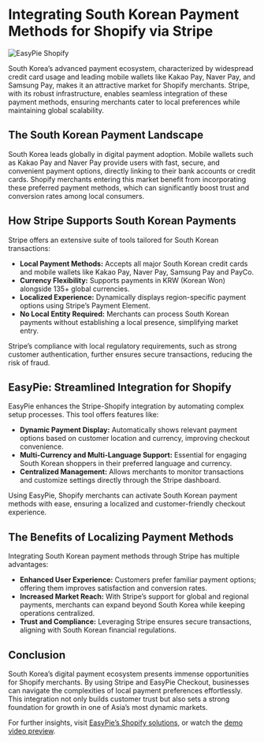 # Integrating South Korean Payment Methods for Shopify via Stripe

![EasyPie Shopify](https://github.com/user-attachments/assets/5c16a7e3-d81a-405b-a588-b50aea6a438d)

South Korea’s advanced payment ecosystem, characterized by widespread credit card usage and leading mobile wallets like Kakao Pay, Naver Pay, and Samsung Pay, makes it an attractive market for Shopify merchants. Stripe, with its robust infrastructure, enables seamless integration of these payment methods, ensuring merchants cater to local preferences while maintaining global scalability.

## The South Korean Payment Landscape

South Korea leads globally in digital payment adoption. Mobile wallets such as Kakao Pay and Naver Pay provide users with fast, secure, and convenient payment options, directly linking to their bank accounts or credit cards. Shopify merchants entering this market benefit from incorporating these preferred payment methods, which can significantly boost trust and conversion rates among local consumers.

## How Stripe Supports South Korean Payments

Stripe offers an extensive suite of tools tailored for South Korean transactions:

- **Local Payment Methods:** Accepts all major South Korean credit cards and mobile wallets like Kakao Pay, Naver Pay, Samsung Pay and PayCo.
- **Currency Flexibility:** Supports payments in KRW (Korean Won) alongside 135+ global currencies.
- **Localized Experience:** Dynamically displays region-specific payment options using Stripe’s Payment Element.
- **No Local Entity Required:** Merchants can process South Korean payments without establishing a local presence, simplifying market entry.

Stripe’s compliance with local regulatory requirements, such as strong customer authentication, further ensures secure transactions, reducing the risk of fraud.

## EasyPie: Streamlined Integration for Shopify

EasyPie enhances the Stripe-Shopify integration by automating complex setup processes. This tool offers features like:

- **Dynamic Payment Display:** Automatically shows relevant payment options based on customer location and currency, improving checkout convenience.
- **Multi-Currency and Multi-Language Support:** Essential for engaging South Korean shoppers in their preferred language and currency.
- **Centralized Management:** Allows merchants to monitor transactions and customize settings directly through the Stripe dashboard.

Using EasyPie, Shopify merchants can activate South Korean payment methods with ease, ensuring a localized and customer-friendly checkout experience.

## The Benefits of Localizing Payment Methods

Integrating South Korean payment methods through Stripe has multiple advantages:

- **Enhanced User Experience:** Customers prefer familiar payment options; offering them improves satisfaction and conversion rates.
- **Increased Market Reach:** With Stripe’s support for global and regional payments, merchants can expand beyond South Korea while keeping operations centralized.
- **Trust and Compliance:** Leveraging Stripe ensures secure transactions, aligning with South Korean financial regulations.

## Conclusion

South Korea’s digital payment ecosystem presents immense opportunities for Shopify merchants. By using Stripe and EasyPie Checkout, businesses can navigate the complexities of local payment preferences effortlessly. This integration not only builds customer trust but also sets a strong foundation for growth in one of Asia’s most dynamic markets.

For further insights, visit [EasyPie’s Shopify solutions](https://easypie.shop/shopify), or watch the [demo video preview](https://www.youtube.com/watch?v=z_ex93D0N3A&list=PLYcyegf4ttmGdfkCKK0QdRnMu9yUycbJb).
